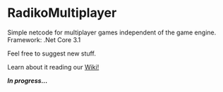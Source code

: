 # RadikoMultiplayer
Simple netcode for multiplayer games independent of the game engine.
Framework: .Net Core 3.1

Feel free to suggest new stuff.

Learn about it reading our [Wiki!](https://github.com/malysonb/RadikoMultiplayer/wiki)

***In progress...***
